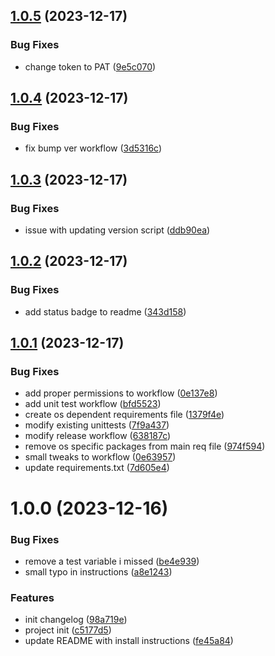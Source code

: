 ## [1.0.5](https://github.com/notzune/habit-tracker/compare/v1.0.4...v1.0.5) (2023-12-17)


### Bug Fixes

* change token to PAT ([9e5c070](https://github.com/notzune/habit-tracker/commit/9e5c0700a4d7d0c584f4d1883e7fe0aadb254b55))

## [1.0.4](https://github.com/notzune/habit-tracker/compare/v1.0.3...v1.0.4) (2023-12-17)


### Bug Fixes

* fix bump ver workflow ([3d5316c](https://github.com/notzune/habit-tracker/commit/3d5316cf082d041afa4ebd66745aea84666581f4))

## [1.0.3](https://github.com/notzune/habit-tracker/compare/v1.0.2...v1.0.3) (2023-12-17)


### Bug Fixes

* issue with updating version script ([ddb90ea](https://github.com/notzune/habit-tracker/commit/ddb90ea211c890c962bb1b1662244edb5917a025))

## [1.0.2](https://github.com/notzune/habit-tracker/compare/v1.0.1...v1.0.2) (2023-12-17)


### Bug Fixes

* add status badge to readme ([343d158](https://github.com/notzune/habit-tracker/commit/343d158f4e236af88d2f13b3e5088279177457bd))

## [1.0.1](https://github.com/notzune/habit-tracker/compare/v1.0.0...v1.0.1) (2023-12-17)


### Bug Fixes

* add proper permissions to workflow ([0e137e8](https://github.com/notzune/habit-tracker/commit/0e137e8bbc29bc25aa3c491e73be9779c11bc810))
* add unit test workflow ([bfd5523](https://github.com/notzune/habit-tracker/commit/bfd5523bb6b8a1369d39fc62d2ecee3e852b6e57))
* create os dependent requirements file ([1379f4e](https://github.com/notzune/habit-tracker/commit/1379f4ea7ebe678f80760b4d6b883831aa222d1b))
* modify existing unittests ([7f9a437](https://github.com/notzune/habit-tracker/commit/7f9a43799d9892f87a26c97992b2ecff5275ec43))
* modify release workflow ([638187c](https://github.com/notzune/habit-tracker/commit/638187cb1cdff6f06c53125af79db697f7e7df09))
* remove os specific packages from main req file ([974f594](https://github.com/notzune/habit-tracker/commit/974f5940bad815fb04a4c881c03af4d5b32628cc))
* small tweaks to workflow ([0e63957](https://github.com/notzune/habit-tracker/commit/0e639579f68e24b6fee77f8a4ff8aebd6fd0f95a))
* update requirements.txt ([7d605e4](https://github.com/notzune/habit-tracker/commit/7d605e4b2967c4a859b0355cccce95cb1c88ddbb))

# 1.0.0 (2023-12-16)


### Bug Fixes

* remove a test variable i missed ([be4e939](https://github.com/notzune/habit-tracker/commit/be4e939a3c15ea865c22d1debf8c3e2550e5e2cc))
* small typo in instructions ([a8e1243](https://github.com/notzune/habit-tracker/commit/a8e1243b5261dc18670ba285126fa0fd52dcbcdb))


### Features

* init changelog ([98a719e](https://github.com/notzune/habit-tracker/commit/98a719eae9aceb0d6a0524a0bf89bee8c5f270d0))
* project init ([c5177d5](https://github.com/notzune/habit-tracker/commit/c5177d585883d7571f575a151cda1d75099eb0ad))
* update README with install instructions ([fe45a84](https://github.com/notzune/habit-tracker/commit/fe45a84b9a3fd586454d63771a909c0363188cdd))
